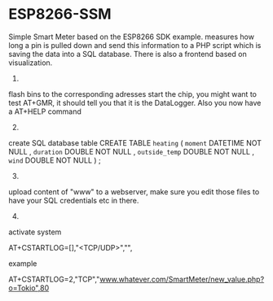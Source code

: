 ESP8266-SSM
===========

Simple Smart Meter based on the ESP8266 SDK example.
measures how long a pin is pulled down and send this information to a PHP script which is saving the data into a SQL database.
There is also a frontend based on visualization.

1.
flash bins to the corresponding adresses
start the chip, you might want to test AT+GMR, it should tell you that it is the DataLogger.
Also you now have a AT+HELP command

2.
create SQL database table
CREATE TABLE `heating` (
    `moment`          DATETIME NOT NULL ,
    `duration`        DOUBLE   NOT NULL ,
    `outside_temp`    DOUBLE   NOT NULL ,
    `wind`            DOUBLE   NOT NULL
) ;

3.
upload content of "www" to a webserver, make sure you edit those files to have your SQL credentials etc in there.

4.
activate system

AT+CSTARTLOG=[<conid>],"<TCP/UDP>","<YOURSERVERANDPATH>",<port>


example

AT+CSTARTLOG=2,"TCP","www.whatever.com/SmartMeter/new_value.php?o=Tokio",80

